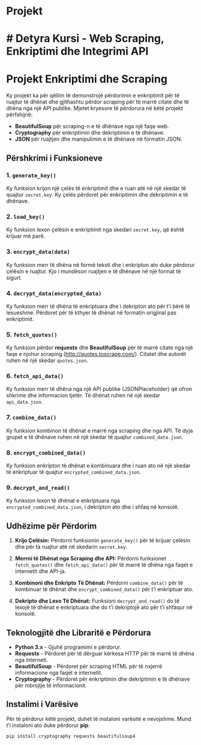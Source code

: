 # Projekt
# # Detyra Kursi - Web Scraping, Enkriptimi dhe Integrimi API

# Projekt Enkriptimi dhe Scraping

Ky projekt ka për qëllim të demonstrojë përdorimin e enkriptimit për të ruajtur të dhënat dhe gjithashtu përdor scraping për të marrë citate dhe të dhëna nga një API publike. Mjetet kryesore të përdorura në këtë projekt përfshijnë:

- **BeautifulSoup** për scraping-n e të dhënave nga një faqe web.
- **Cryptography** për enkriptimin dhe dekriptimin e të dhënave.
- **JSON** për ruajtjen dhe manipulimin e të dhënave në formatin JSON.

## Përshkrimi i Funksioneve

### 1. **`generate_key()`**
Ky funksion krijon një çelës të enkriptimit dhe e ruan atë në një skedar të quajtur `secret.key`. Ky çelës përdoret për enkriptimin dhe dekriptimin e të dhënave.

### 2. **`load_key()`**
Ky funksion lexon çelësin e enkriptimit nga skedari `secret.key`, që është krijuar më parë.

### 3. **`encrypt_data(data)`**
Ky funksion merr të dhëna në formë teksti dhe i enkripton ato duke përdorur çelësin e ruajtur. Kjo i mundëson ruajtjen e të dhënave në një format të sigurt.

### 4. **`decrypt_data(encrypted_data)`**
Ky funksion merr të dhëna të enkriptuara dhe i dekripton ato për t’i bërë të lexueshme. Përdoret për të kthyer të dhënat në formatin origjinal pas enkriptimit.

### 5. **`fetch_quotes()`**
Ky funksion përdor **requests** dhe **BeautifulSoup** për të marrë citate nga një faqe e njohur scraping (http://quotes.toscrape.com/). Citatet dhe autorët ruhen në një skedar `quotes.json`.

### 6. **`fetch_api_data()`**
Ky funksion merr të dhëna nga një API publike (JSONPlaceholder) që ofron shkrime dhe informacion tjetër. Të dhënat ruhen në një skedar `api_data.json`.

### 7. **`combine_data()`**
Ky funksion kombinon të dhënat e marrë nga scraping dhe nga API. Të dyja grupet e të dhënave ruhen në një skedar të quajtur `combined_data.json`.

### 8. **`encrypt_combined_data()`**
Ky funksion enkripton të dhënat e kombinuara dhe i ruan ato në një skedar të enkriptuar të quajtur `encrypted_combined_data.json`.

### 9. **`decrypt_and_read()`**
Ky funksion lexon të dhënat e enkriptuara nga `encrypted_combined_data.json`, i dekripton ato dhe i shfaq në konsolë.

## Udhëzime për Përdorim

1. **Krijo Çelësin:**
   Përdorni funksionin `generate_key()` për të krijuar çelësin dhe për ta ruajtur atë në skedarin `secret.key`.

2. **Merrni të Dhënat nga Scraping dhe API:**
   Përdorni funksionet `fetch_quotes()` dhe `fetch_api_data()` për të marrë të dhëna nga faqet e internetit dhe API-ja.

3. **Kombinoni dhe Enkripto Të Dhënat:**
   Përdorni `combine_data()` për të kombinuar të dhënat dhe `encrypt_combined_data()` për t’i enkriptuar ato.

4. **Dekripto dhe Lexo Të Dhënat:**
   Funksioni `decrypt_and_read()` do të lexojë të dhënat e enkriptuara dhe do t’i dekriptojë ato për t’i shfaqur në konsolë.

## Teknologjitë dhe Libraritë e Përdorura

- **Python 3.x** - Gjuhë programimi e përdorur.
- **Requests** - Përdoret për të dërguar kërkesa HTTP për të marrë të dhëna nga interneti.
- **BeautifulSoup** - Përdoret për scraping HTML për të nxjerrë informacione nga faqet e internetit.
- **Cryptography** - Përdoret për enkriptimin dhe dekriptimin e të dhënave për mbrojtje të informacionit.

## Instalimi i Varësive

Për të përdorur këtë projekt, duhet të instaloni varësitë e nevojshme. Mund t’i instaloni ato duke përdorur **pip**:

```bash
pip install cryptography requests beautifulsoup4


   
